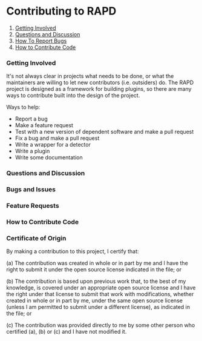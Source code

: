 # Contributing to RAPD

1. [Getting Involved](#getting-involved)
2. [Questions and Discussion](#questions-and-discussion)
3. [How To Report Bugs](#how-to-report-bugs)
4. [How to Contribute Code](#how-to-contribute-code)

### Getting Involved
It's not always clear in projects what needs to be done, or what the maintainers are willing to let new contributors (i.e. outsiders) do. The RAPD project is designed as a framework for building plugins, so there are many ways to contribute built into the design of the project.

Ways to help:
* Report a bug
* Make a feature request
* Test with a new version of dependent software and make a pull request
* Fix a bug and make a pull request
* Write a wrapper for a detector
* Write a plugin
* Write some documentation

### Questions and Discussion

### Bugs and Issues

### Feature Requests

### How to Contribute Code

### Certificate of Origin
By making a contribution to this project, I certify that:

(a) The contribution was created in whole or in part by me and I have the right to submit it under the open source license indicated in the file; or

(b) The contribution is based upon previous work that, to the best of my knowledge, is covered under an appropriate open source license and I have the right under that license to submit that work with modifications, whether created in whole or in part by me, under the same open source license (unless I am permitted to submit under a different license), as indicated in the file; or

(c) The contribution was provided directly to me by some other person who certified (a), (b) or (c) and I have not modified it.
